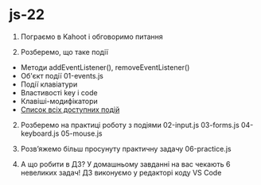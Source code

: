 # js-22

1. Пограємо в Kahoot і обговоримо питання

2. Розберемо, що таке події

- Методи addEventListener(), removeEventListener()
- Об'єкт події 01-events.js
- Події клавіатури
- Властивості key і code
- Клавіші-модифікатори
- [Список всіх доступних подій](https://developer.mozilla.org/en-US/docs/Web/Events)

2. Розберемо на практиці роботу з подіями 02-input.js 03-forms.js 04-keyboard.js
   05-mouse.js

3. Розв’яжемо більш просунуту практичну задачу 06-practice.js

4. А що робити в ДЗ? У домашньому завданні на вас чекають 6 невеликих задач! ДЗ
   виконуємо у редакторі коду VS Code
